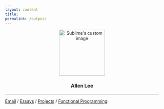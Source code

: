 ```yaml
---
layout: content
title: 
permalink: /output/
---
```


<p align="center">
  <img width="150" height="150" src="https://i.imgur.com/jQ0HwNv.png" alt="Sublime's custom image"/>
</p>


<center><h3>Allen Lee</h3></center>




---

[Email](mailto:allenleein@gmail.com) / [Essays](https://allenleein.github.io/brains/) / [Projects](https://allenleein.github.io/brains/projects/) / [Functional Programming](https://allenleein.github.io/brains/fp/)